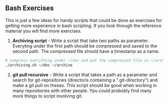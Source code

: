 ## Bash Exercises

This is just a few ideas for handy scripts that could be done as exercises for getting more experience in bash scripting. If you look through the reference material you will find more exercises.

1. **Archiving script** - Write a script that take two paths as parameter. Everyting under the first path should be compressed and saved to the second path. The compressed file should have a timestamp as a name.


```bash
# compress everything under ~/doc and put the compressed file in ~/archive
./archiving.sh ~/doc ~/archive
```

2. **git pull recursive** - Write a script that takes a path as a parameter and search for git-repositories (directoris containing a ".git-directory") and make a git pull on theses. This script should be good when working in many repositories with other people. Ypu could probobly find many more things to script involving git.
